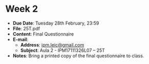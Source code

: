 # Week 2

* **Due Date**: Tuesday 28th February, 23:59
* **File**: 25T.pdf
* **Content**: Final Questionnaire
* **E-mail**:
	- **Address**: [ipm.leic@gmail.com](ipm.leic@gmail.com)
	- **Subject**: Aula 2 - IPM17111326L07 – 25T
* **Notes**: Bring a printed copy of the final questionnaire to class.
